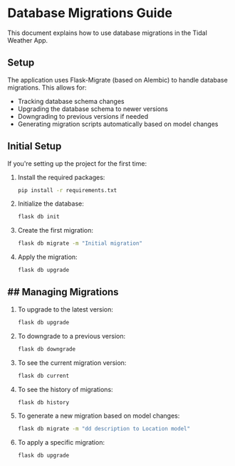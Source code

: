 # Database Migrations Guide

This document explains how to use database migrations in the Tidal Weather App.

## Setup

The application uses Flask-Migrate (based on Alembic) to handle database migrations. This allows for:

- Tracking database schema changes
- Upgrading the database schema to newer versions
- Downgrading to previous versions if needed
- Generating migration scripts automatically based on model changes

## Initial Setup

If you're setting up the project for the first time:

1. Install the required packages:

   ```bash
   pip install -r requirements.txt
   ```

2. Initialize the database:

   ```bash
   flask db init
   ```

3. Create the first migration:

   ```bash
   flask db migrate -m "Initial migration"
   ```

4. Apply the migration:

   ```bash
   flask db upgrade
   ```

## ## Managing Migrations

1. To upgrade to the latest version:

    ```bash
    flask db upgrade
    ```

2. To downgrade to a previous version:

    ```bash
    flask db downgrade
    ```

3. To see the current migration version:

    ```bash
    flask db current
    ```

4. To see the history of migrations:

    ```bash
    flask db history
    ```

5. To generate a new migration based on model changes:

    ```bash
    flask db migrate -m "dd description to Location model"
    ```

6. To apply a specific migration:

    ```bash
    flask db upgrade
    ```
